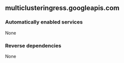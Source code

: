 ## multiclusteringress.googleapis.com

### Automatically enabled services

None

### Reverse dependencies

None
